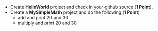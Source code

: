 * Create __HelloWorld__ project and check in your github source (__1 Point__).
* Create a __MySimpleMath__ project and do the following (__1 Point__)
    * add and print 20 and 30
    * multiply and print 20 and 30
